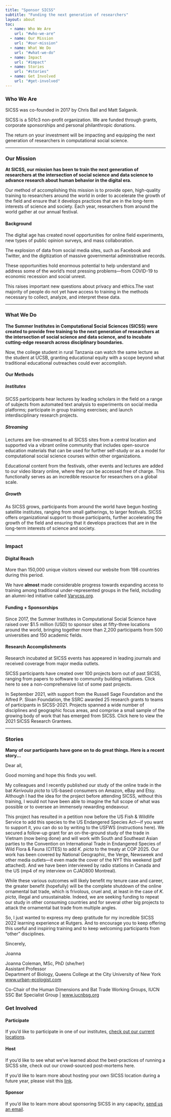 ```yaml
---
title: "Sponsor SICSS"
subtitle: "Funding the next generation of researchers"
layout: about
toc:
  - name: Who We Are
    url: "#who-we-are"
  - name: Our Mission
    url: "#our-mission"
  - name: What We Do
    url: "#what-we-do"
  - name: Impact
    url: "#impact"
  - name: Stories
    url: "#stories"
  - name: Get Involved
    url: "#get-involved"
---
```


### Who We Are

SICSS was co-founded in 2017 by Chris Bail and Matt Salganik.

SICSS is a 501c3 non-profit organization. We are funded through grants, corporate sponsorships and personal philanthropic donations.

The return on your investment will be impacting and equipping the next generation of researchers in computational social science.

---

### Our Mission

**At SICSS, our mission has been to train the next generation of researchers at the intersection of social science and data science to advance research about human behavior in the digital era.**

Our method of accomplishing this mission is to provide open, high-quality training to researchers around the world in order to accelerate the growth of the field and ensure that it develops practices that are in the long-term interests of science and society. Each year, researchers from around the world gather at our annual festival.

#### Background

The digital age has created novel opportunities for online field experiments, new types of public opinion surveys, and mass collaboration.

The explosion of data from social media sites, such as Facebook and Twitter, and the digitization of massive governmental administrative records.

These opportunities hold enormous potential to help understand and address some of the world’s most pressing problems—from COVID-19 to economic recession and social unrest.

This raises important new questions about privacy and ethics.The vast majority of people do not yet have access to training in the methods necessary to collect, analyze, and interpret these data.

---

### What We Do

**The Summer Institutes in Computational Social Sciences (SICSS) were created to provide free training to the next generation of researchers at the intersection of social science and data science, and to incubate cutting-edge research across disciplinary boundaries.**

Now, the college student in rural Tanzania can watch the same lecture as the student at UCSB, granting educational equity with a scope beyond what traditional educational outreaches could ever accomplish.

#### Our Methods

##### Institutes

SICSS participants hear lectures by leading scholars in the field on a range of subjects from automated text analysis to experiments on social media platforms; participate in group training exercises; and launch interdisciplinary research projects.

##### Streaming

Lectures are live-streamed to all SICSS sites from a central location and supported via a vibrant online community that includes open-source education materials that can be used for further self-study or as a model for computational social science courses within other organizations.

Educational content from the festivals, other events and lectures are added to our video library online, where they can be accessed free of charge. This functionally serves as an incredible resource for researchers on a global scale.

##### Growth

As SICSS grows, participants from around the world have begun hosting satellite institutes, ranging from small gatherings, to larger festivals. SICSS offers organizational support to those participants, further accelerating the growth of the field and ensuring that it develops practices that are in the long-term interests of science and society.

---

### Impact

#### Digital Reach

More than 150,000 unique visitors viewed our website from 198 countries during this period.

We have **almost** made considerable progress towards expanding access to training among traditional under-represented groups in the field, including an alumni-led initiative called <a href="http://varycss.org/" target="_blank">Varycss.org</a>.

#### Funding + Sponsorships

Since 2017, the Summer Institutes in Computational Social Science have raised over $1.5 million (USD) to sponsor sites at fifty-three locations around the world, bringing together more than 2,200 participants from 500 universities and 150 academic fields.

#### Research Accomplishments

Research incubated at SICSS events has appeared in leading journals and received coverage from major media outlets.

SICSS participants have created over 100 projects born out of past SICSS, ranging from papers to software to community building initiatives. Click here to see a non-comprehensive list of some past projects.

In September 2021, with support from the Russell Sage Foundation and the Alfred P. Sloan Foundation, the SSRC awarded 25 research grants to teams of participants in SICSS-2021. Projects spanned a wide number of disciplines and geographic focus areas, and comprise a small sample of the growing body of work that has emerged from SICSS. Click here to view the 2021 SICSS Research Grantees.

---

### Stories

**Many of our participants have gone on to do great things. Here is a recent story...**

<div class="container my-5">
  <div class="card">
    <div class="card-body">
      <p>Dear all,</p>
      <p>Good morning and hope this finds you well.</p>
      <p>My colleagues and I recently published our study of the online trade in the bat <em>Kerivoula picta</em> to US-based consumers on Amazon, eBay and Etsy. Although I had the idea for the project before attending SICSS, without this training, I would not have been able to imagine the full scope of what was possible or to oversee an immensely rewarding endeavour.</p>
      <p>This project has resulted in a petition now before the US Fish & Wildlife Service to add this species to the US Endangered Species Act—if you want to support it, you can do so by writing to the USFWS (instructions here). We secured a follow-up grant for an on-the-ground study of the trade in Vietnam (now being done) and will work with South and Southeast Asian parties to the Convention on International Trade in Endangered Species of Wild Flora & Fauna (CITES) to add <em>K. picta</em> to the treaty at COP 2025. Our work has been covered by National Geographic, the Verge, Newsweek and other media outlets—it even made the cover of the NYT this weekend (pdf attached). And we have been interviewed by radio stations in Canada and the US (mp4 of my interview on CJAD800 Montreal).</p>
      <p>While these various outcomes will likely benefit my tenure case and career, the greater benefit (hopefully) will be the complete shutdown of the online ornamental bat trade, which is frivolous, cruel and, at least in the case of <em>K. picta</em>, illegal and unsustainable. Indeed, we are seeking funding to repeat our study in other consuming countries and for several other big projects to attack the ornamental bat trade from multiple angles.</p>
      <p>So, I just wanted to express my deep gratitude for my incredible SICSS 2022 learning experience at Rutgers. And to encourage you to keep offering this useful and inspiring training and to keep welcoming participants from “other” disciplines.</p>
      <p>Sincerely,</p>
      <p>Joanna</p>
      <p>Joanna Coleman, MSc, PhD (she/her)<br>
      Assistant Professor<br>
      Department of Biology, Queens College at the City University of New York<br>
      <a href="http://www.urban-ecologist.com" target="_blank">www.urban-ecologist.com</a></p>
      <p>Co-Chair of the Human Dimensions and Bat Trade Working Groups, IUCN SSC Bat Specialist Group | <a href="http://www.iucnbsg.org" target="_blank">www.iucnbsg.org</a></p>
    </div>
  </div>
</div>

### Get Involved

#### Participate

If you’d like to participate in one of our institutes, [check out our current locations](/locations).

#### Host

If you’d like to see what we’ve learned about the best-practices of running a SICSS site, check out our crowd-sourced post-mortems here.

If you’d like to learn more about hosting your own SICSS location during a future year, please visit this [link](host).

#### Sponsor

If you’d like to learn more about sponsoring SICSS in any capacity, <a href="mailto:rsfcompsocsci@gmail.com">send us an email</a>.